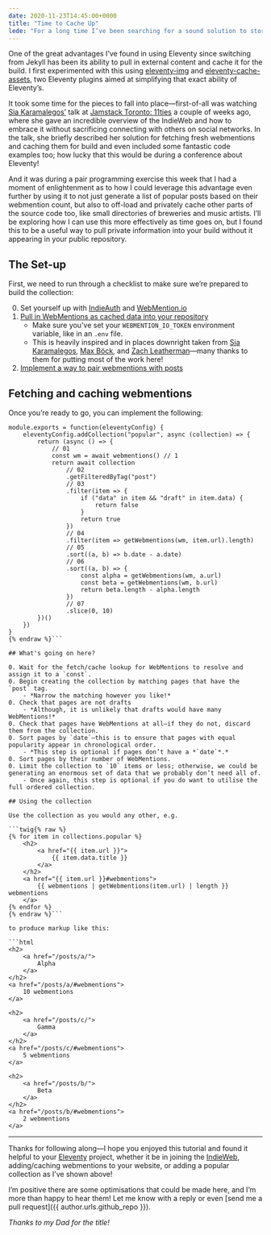 ```yaml
---
date: 2020-11-23T14:45:00+0000
title: "Time to Cache Up"
lede: "For a long time I’ve been searching for a sound solution to storing the entire webmention history of my blog, as packaging it up with the rest of the repository was not cutting it for me. Enter the world of async."
---
```


One of the great advantages I’ve found in using Eleventy since switching from Jekyll has been its ability to pull in external content and cache it for the build. I first experimented with this using [eleventy-img](https://github.com/11ty/eleventy-img) and [eleventy-cache-assets](https://github.com/11ty/eleventy-cache-assets), two Eleventy plugins aimed at simplifying that exact ability of Eleventy’s.

It took some time for the pieces to fall into place—first-of-all was watching [Sia Karamalegos’](https://sia.codes/) talk at [Jamstack Toronto: 11ties](/note/1603756300/) a couple of weeks ago, where she gave an incredible overview of the IndieWeb and how to embrace it without sacrificing connecting with others on social networks. In the talk, she briefly described her solution for fetching fresh webmentions and caching them for build and even included some fantastic code examples too; how lucky that this would be during a conference about Eleventy!

And it was during a pair programming exercise this week that I had a moment of enlightenment as to how I could leverage this advantage even further by using it to not just generate a list of popular posts based on their webmention count, but also to off-load and privately cache other parts of the source code too, like small directories of breweries and music artists. I’ll be exploring how I can use this more effectively as time goes on, but I found this to be a useful way to pull private information into your build without it appearing in your public repository.


## The Set-up

First, we need to run through a checklist to make sure we’re prepared to build the collection:

0. Set yourself up with [IndieAuth](https://indieauth.com/) and [WebMention.io](https://webmention.io/)
0. [Pull in WebMentions as cached data into your repository](https://gist.github.com/chrisburnell/4e29dcf84431808b6c915d87a3b5790e)
    - Make sure you've set your `WEBMENTION_IO_TOKEN` environment variable, like in an `.env` file.
    - This is heavily inspired and in places downright taken from [Sia Karamalegos](https://sia.codes/posts/webmentions-eleventy-in-depth/), [Max Böck](https://github.com/maxboeck/eleventy-webmentions/blob/master/_data/webmentions.js), and [Zach Leatherman](https://github.com/zachleat/zachleat.com/blob/master/_data/webmentions.js)—many thanks to them for putting most of the work here!
0. [Implement a way to pair webmentions with posts](https://gist.github.com/chrisburnell/36134bbb26234a4d92423e352a693f44)

## Fetching and caching webmentions

Once you’re ready to go, you can implement the following:

```javascript{% raw %}
module.exports = function(eleventyConfig) {
    eleventyConfig.addCollection("popular", async (collection) => {
        return (async () => {
            // 01
            const wm = await webmentions() // 1
            return await collection
                // 02
                .getFilteredByTag("post")
                // 03
                .filter(item => {
                    if ("data" in item && "draft" in item.data) {
                        return false
                    }
                    return true
                })
                // 04
                .filter(item => getWebmentions(wm, item.url).length)
                // 05
                .sort((a, b) => b.date - a.date)
                // 06
                .sort((a, b) => {
                    const alpha = getWebmentions(wm, a.url)
                    const beta = getWebmentions(wm, b.url)
                    return beta.length - alpha.length
                })
                // 07
                .slice(0, 10)
        })()
    })
}
{% endraw %}```

## What's going on here?

0. Wait for the fetch/cache lookup for WebMentions to resolve and assign it to a `const`.
0. Begin creating the collection by matching pages that have the `post` tag.
    - *Narrow the matching however you like!*
0. Check that pages are not drafts
    - *Although, it is unlikely that drafts would have many WebMentions!*
0. Check that pages have WebMentions at all—if they do not, discard them from the collection.
0. Sort pages by `date`—this is to ensure that pages with equal popularity appear in chronological order.
    - *This step is optional if pages don’t have a *`date`*.*
0. Sort pages by their number of WebMentions.
0. Limit the collection to `10` items or less; otherwise, we could be generating an enormous set of data that we probably don’t need all of.
    - Once again, this step is optional if you do want to utilise the full ordered collection.

## Using the collection

Use the collection as you would any other, e.g.

```twig{% raw %}
{% for item in collections.popular %}
    <h2>
        <a href="{{ item.url }}">
            {{ item.data.title }}
        </a>
    </h2>
    <a href="{{ item.url }}#webmentions">
        {{ webmentions | getWebmentions(item.url) | length }} webmentions
    </a>
{% endfor %}
{% endraw %}```

to produce markup like this:

```html
<h2>
    <a href="/posts/a/">
        Alpha
    </a>
</h2>
<a href="/posts/a/#webmentions">
    10 webmentions
</a>

<h2>
    <a href="/posts/c/">
        Gamma
    </a>
</h2>
<a href="/posts/c/#webmentions">
    5 webmentions
</a>

<h2>
    <a href="/posts/b/">
        Beta
    </a>
</h2>
<a href="/posts/b/#webmentions">
    2 webmentions
</a>
```

---------

Thanks for following along—I hope you enjoyed this tutorial and found it helpful to your [Eleventy](https://www.11ty.dev/) project, whether it be in joining the [IndieWeb](https://indieweb.org/), adding/caching webmentions to your website, or adding a popular collection as I’ve shown above!

I’m positive there are some optimisations that could be made here, and I’m more than happy to hear them! Let me know with a reply or even [send me a pull request]({{ author.urls.github_repo }}).

*Thanks to my Dad for the title!*

